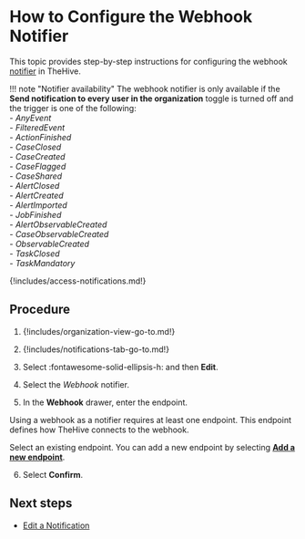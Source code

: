 # How to Configure the Webhook Notifier

This topic provides step-by-step instructions for configuring the webhook [notifier](../about-notifications.md#notifiers) in TheHive.

!!! note "Notifier availability"
    The webhook notifier is only available if the **Send notification to every user in the organization** toggle is turned off and the trigger is one of the following:  
    - *AnyEvent*  
    - *FilteredEvent*  
    - *ActionFinished*  
    - *CaseClosed*  
    - *CaseCreated*  
    - *CaseFlagged*  
    - *CaseShared*  
    - *AlertClosed*  
    - *AlertCreated*  
    - *AlertImported*  
    - *JobFinished*  
    - *AlertObservableCreated*  
    - *CaseObservableCreated*  
    - *ObservableCreated*  
    - *TaskClosed*  
    - *TaskMandatory*

{!includes/access-notifications.md!}

## Procedure

1. {!includes/organization-view-go-to.md!}

2. {!includes/notifications-tab-go-to.md!}

3. Select :fontawesome-solid-ellipsis-h: and then **Edit**.

4. Select the *Webhook* notifier.

5. In the **Webhook** drawer, enter the endpoint.

  Using a webhook as a notifier requires at least one endpoint. This endpoint defines how TheHive connects to the webhook.

  Select an existing endpoint. You can add a new endpoint by selecting [**Add a new endpoint**](../../manage-endpoints/add-webhook-endpoint.md).

6. Select **Confirm**.

## Next steps

* [Edit a Notification](edit-a-notification.md)